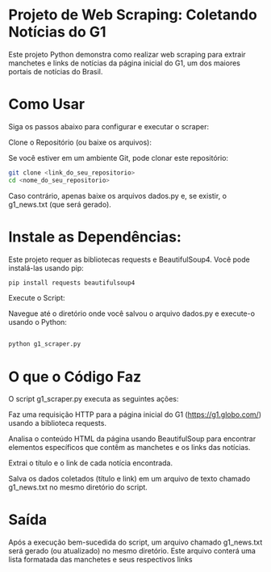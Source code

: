 # Projeto de Web Scraping: Coletando Notícias do G1
Este projeto Python demonstra como realizar web scraping para extrair manchetes e links de notícias da página inicial do G1, um dos maiores portais de notícias do Brasil.

# Como Usar
Siga os passos abaixo para configurar e executar o scraper:

Clone o Repositório (ou baixe os arquivos):

Se você estiver em um ambiente Git, pode clonar este repositório:

``` bash
git clone <link_do_seu_repositorio>
cd <nome_do_seu_repositorio>
```
Caso contrário, apenas baixe os arquivos dados.py e, se existir, o g1_news.txt (que será gerado).

# Instale as Dependências:

Este projeto requer as bibliotecas requests e BeautifulSoup4. Você pode instalá-las usando pip:

```Bash
pip install requests beautifulsoup4
```
Execute o Script:

Navegue até o diretório onde você salvou o arquivo dados.py e execute-o usando o Python:

```Bash

python g1_scraper.py
```
# O que o Código Faz
O script g1_scraper.py executa as seguintes ações:

Faz uma requisição HTTP para a página inicial do G1 (https://g1.globo.com/) usando a biblioteca requests.

Analisa o conteúdo HTML da página usando BeautifulSoup para encontrar elementos específicos que contêm as manchetes e os links das notícias.

Extrai o título e o link de cada notícia encontrada.

Salva os dados coletados (título e link) em um arquivo de texto chamado g1_news.txt no mesmo diretório do script.

# Saída
Após a execução bem-sucedida do script, um arquivo chamado g1_news.txt será gerado (ou atualizado) no mesmo diretório. Este arquivo conterá uma lista formatada das manchetes e seus respectivos links
